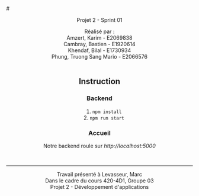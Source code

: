 #<center> Projet 2 - Sprint 01</center>
<div style="text-align: center;list-style-position: inside;">
Réalisé par :<br/>
Amzert, Karim - E2069838<br/>
Cambray, Bastien - E1920614<br/>
Khendaf, Bilal - E1730934<br/>
Phung, Truong Sang Mario - E2066576

<br/>
<br/>

## Instruction
### Backend

1. `npm install`
2. `npm run start`

### Accueil
Notre backend roule sur *http://localhost:5000*

<br/>
<hr/>
Travail présenté à Levasseur, Marc <br/>
Dans le cadre du cours 420-4D1, Groupe 03 <br/>
Projet 2 - Développement d'applications

</div>
